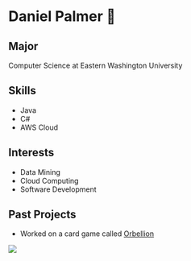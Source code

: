 # Daniel Palmer :wave:

## Major
Computer Science at Eastern Washington University

## Skills
* Java
* C#
* AWS Cloud

## Interests
* Data Mining
* Cloud Computing
* Software Development

## Past Projects
* Worked on a card game called [Orbellion](https://github.com/NathanMarsee/Orbellion-Digital-Game)


![](https://media.giphy.com/media/Tfn2qCnq3JK8g/giphy.gif)